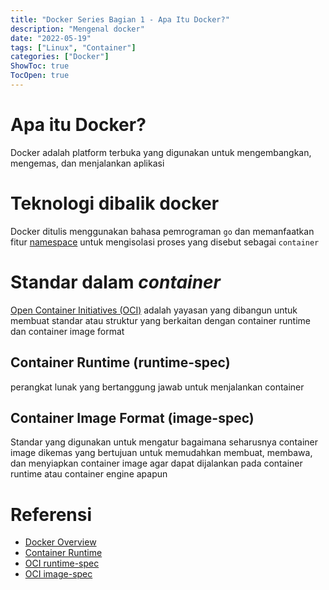 ```yaml
---
title: "Docker Series Bagian 1 - Apa Itu Docker?"
description: "Mengenal docker"
date: "2022-05-19"
tags: ["Linux", "Container"]
categories: ["Docker"]
ShowToc: true
TocOpen: true
---
```


# Apa itu Docker?
Docker adalah platform terbuka yang digunakan untuk mengembangkan, mengemas, dan menjalankan aplikasi

# Teknologi dibalik docker
Docker ditulis menggunakan bahasa pemrograman `go` dan memanfaatkan fitur [namespace](https://en.wikipedia.org/wiki/Linux_namespaces) untuk mengisolasi proses yang disebut sebagai `container`

# Standar dalam *container*
[Open Container Initiatives (OCI)](https://opencontainers.org/) adalah yayasan yang dibangun untuk membuat standar atau struktur yang berkaitan dengan container runtime dan container image format

## Container Runtime (runtime-spec)
perangkat lunak yang bertanggung jawab untuk menjalankan container

## Container Image Format (image-spec)
Standar yang digunakan untuk mengatur bagaimana seharusnya container image dikemas yang bertujuan untuk memudahkan membuat, membawa, dan menyiapkan container image agar dapat dijalankan pada container runtime atau container engine apapun


# Referensi
- [Docker Overview](https://docs.docker.com/get-started/overview/)
- [Container Runtime](https://opensource.com/article/21/9/container-runtimes)
- [OCI runtime-spec](https://github.com/opencontainers/runtime-spec/blob/main/spec.md)
- [OCI image-spec](https://github.com/opencontainers/image-spec/blob/main/spec.md)